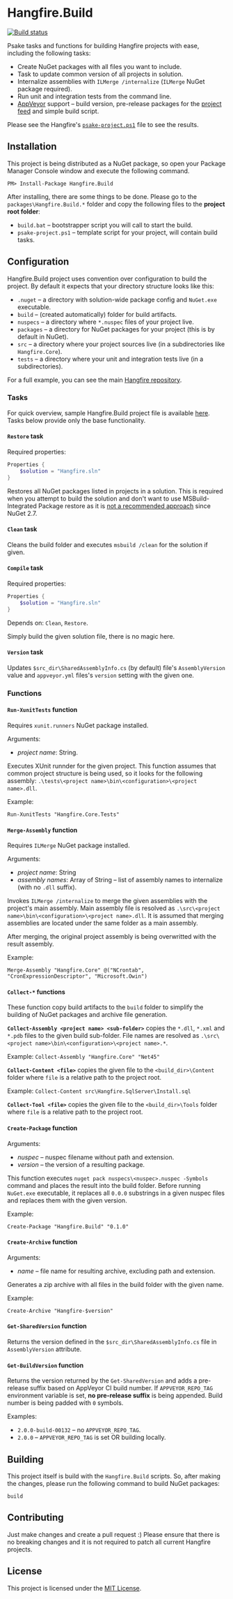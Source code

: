 Hangfire.Build
==============

[![Build status](https://ci.appveyor.com/api/projects/status/8q3bq9egdknbe637?svg=true)](https://ci.appveyor.com/project/odinserj/hangfire-build)

Psake tasks and functions for building Hangfire projects with ease, including the following tasks:

* Create NuGet packages with all files you want to include.
* Task to update common version of all projects in solution.
* Internalize assemblies with `ILMerge /internalize` (`ILMerge` NuGet package required).
* Run unit and integration tests from the command line.
* [AppVeyor](http://www.appveyor.com/) support – build version, pre-release packages for the [project feed](http://www.appveyor.com/docs/nuget#project-feeds) and simple build script.

Please see the Hangfire's [`psake-project.ps1`](https://github.com/HangfireIO/Hangfire/blob/dev/psake-project.ps1) file to see the results.
 
Installation
-------------

This project is being distributed as a NuGet package, so open your Package Manager Console window and execute the following command.

```
PM> Install-Package Hangfire.Build
```

After installing, there are some things to be done. Please go to the `packages\Hangfire.Build.*` folder and copy the following files to the **project root folder**:

* `build.bat` – bootstrapper script you will call to start the build.
* `psake-project.ps1` – template script for your project, will contain build tasks.

Configuration
--------------

Hangfire.Build project uses convention over configuration to build the project. By default it expects that your directory structure looks like this:

* `.nuget` – a directory with solution-wide package config and `NuGet.exe` executable.
* `build` – (created automatically) folder for build artifacts.
* `nuspecs` – a directory where `*.nuspec` files of your project live.
* `packages` – a directory for NuGet packages for your project (this is by default in NuGet).
* `src` – a directory where your project sources live (in a subdirectories like `Hangfire.Core`).
* `tests` – a directory where your unit and integration tests live (in a subdirectories).

For a full example, you can see the main [Hangfire repository](https://github.com/HangfireIO/Hangfire).

### Tasks

For quick overview, sample Hangfire.Build project file is available [here](https://github.com/HangfireIO/Hangfire/blob/dev/psake-project.ps1). Tasks below provide only the base functionality.

#### `Restore` task

Required properties:

```powershell
Properties {
    $solution = "Hangfire.sln"
}
```

Restores all NuGet packages listed in projects in a solution. This is required when you attempt to build the solution and don't want to use MSBuild-Integrated Package restore as it is [not a recommended approach](http://docs.nuget.org/docs/reference/package-restore#MSBuild-Integrated_Package_Restore) since NuGet 2.7.

#### `Clean` task

Cleans the build folder and executes `msbuild /clean` for the solution if given.

#### `Compile` task

Required properties:

```powershell
Properties {
    $solution = "Hangfire.sln"
}
```

Depends on: `Clean`, `Restore`.

Simply build the given solution file, there is no magic here.

#### `Version` task

Updates `$src_dir\SharedAssemblyInfo.cs` (by default) file's `AssemblyVersion` value and `appveyor.yml` files's `version` setting with the given one.

### Functions

#### `Run-XunitTests` function

Requires `xunit.runners` NuGet package installed.

Arguments:
* *project name*: String.

Executes XUnit runnder for the given project. This function assumes that common project structure is being used, so it looks for the following assembly: `.\tests\<project name>\bin\<configuration>\<project name>.dll`.

Example:

```
Run-XunitTests "Hangfire.Core.Tests"
```

#### `Merge-Assembly` function

Requires `ILMerge` NuGet package installed.

Arguments:
* *project name*: String
* *assembly names*: Array of String – list of assembly names to internalize (with no `.dll` suffix).

Invokes `ILMerge /internalize` to merge the given assemblies with the project's main assembly. Main assembly file is resolved as `.\src\<project name>\bin\<configuration>\<project name>.dll`. It is assumed that merging assemblies are located under the same folder as a main assembly.

After merging, the original project assembly is being overwritted with the result assembly.

Example:

```
Merge-Assembly "Hangfire.Core" @("NCrontab", "CronExpressionDescriptor", "Microsoft.Owin")
```

#### `Collect-*` functions

These function copy build artifacts to the `build` folder to simplify the building of NuGet packages and archive file generation.

**`Collect-Assembly <project name> <sub-folder>`** copies the `*.dll`, `*.xml` and `*.pdb` files to the given build sub-folder. File names are resolved as `.\src\<project name>\bin\<configuration>\<project name>.*`.

Example: `Collect-Assembly "Hangfire.Core" "Net45"`

**`Collect-Content <file>`** copies the given file to the `<build_dir>\Content` folder where `file` is a relative path to the project root.

Example: `Collect-Content src\Hangfire.SqlServer\Install.sql`

**`Collect-Tool <file>`** copies the given file to the `<build_dir>\Tools` folder where `file` is a relative path to the project root.

#### `Create-Package` function

Arguments:
* *nuspec* – nuspec filename without path and extension.
* *version* – the version of a resulting package.

This function executes `nuget pack nuspecs\<nuspec>.nuspec -Symbols` command and places the result into the build folder. Before running `NuGet.exe` executable, it replaces all `0.0.0` substrings in a given nuspec files and replaces them with the given version.

Example:

```
Create-Package "Hangfire.Build" "0.1.0"
```

#### `Create-Archive` function

Arguments:
* *name* – file name for resulting archive, excluding path and extension.

Generates a zip archive with all files in the build folder with the given name.

Example:

```
Create-Archive "Hangfire-$version"
```

#### `Get-SharedVersion` function

Returns the version defined in the `$src_dir\SharedAssemblyInfo.cs` file in `AssemblyVersion` attribute.

#### `Get-BuildVersion` function

Returns the version returned by the `Get-SharedVersion` and adds a pre-release suffix based on AppVeyor CI build number. If `APPVEYOR_REPO_TAG` environment variable is set, **no pre-release suffix** is being appended. Build number is being padded with `0` symbols.

Examples:

* `2.0.0-build-00132` – no `APPVEYOR_REPO_TAG`.
* `2.0.0` – `APPVEYOR_REPO_TAG` is set OR building locally.

Building
---------

This project itself is build with the `Hangfire.Build` scripts. So, after making the changes, please run the following command to build NuGet packages:

```
build
```

Contributing
-------------

Just make changes and create a pull request :) Please ensure that there is no breaking changes and it is not required to patch all current Hangfire projects.

License
--------

This project is licensed under the [MIT License](http://opensource.org/licenses/MIT).